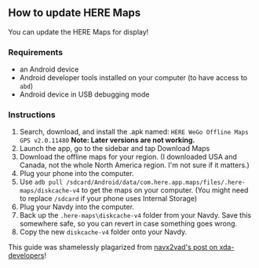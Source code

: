 ## How to update HERE Maps

You can update the HERE Maps for display!

### Requirements
* an Android device
* Android developer tools installed on your computer (to have access to `abd`)
* Android device in USB debugging mode

### Instructions
1. Search, download, and install the .apk named: `HERE WeGo Offline Maps GPS v2.0.11480` **Note: Later versions are not working.**
2. Launch the app, go to the sidebar and tap Download Maps
3. Download the offline maps for your region.  (I downloaded USA and Canada, not the whole North America region.  I'm not sure if it matters.)
4. Plug your phone into the computer.
5. Use `adb pull /sdcard/Android/data/com.here.app.maps/files/.here-maps/diskcache-v4` to get the maps on your computer.  (You might need to replace `/sdcard` if your phone uses Internal Storage)
6. Plug your Navdy into the computer.
7. Back up the `.here-maps\diskcache-v4` folder from your Navdy.  Save this somewhere safe, so you can revert in case something goes wrong.
8. Copy the new `diskcache-v4` folder onto your Navdy.

This guide was shamelessly plagarized from [navx2vad's post on xda-developers](https://forum.xda-developers.com/showpost.php?p=76393133&postcount=2)!
